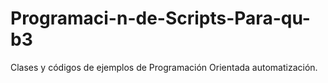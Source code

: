 # Programaci-n-de-Scripts-Para-qu-b3
Clases y códigos de ejemplos de Programación Orientada automatización.
